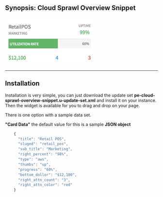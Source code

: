 ## Synopsis: Cloud Sprawl Overview Snippet

![alt text](../images/pe-cloud-sprawl-overview-snippet.png "Tabs Selector - No tab selection")

***

## Installation

Installation is very simple, you can just download the update set **pe-cloud-sprawl-overview-snippet.u-update-set.xml** and install it on your instance. Then the widget is available for you to drag and drop on your page.

There is one option with a sample data set.

**"Card Data"** the default value for this is a sample **JSON object**

```javascript
    {
      "title": "Retail POS",
      "sluged": "retail_pos",
      "sub_title": "Marketing",
      "right_percent": "98%",
      "type": "aws",
      "thumbs": "up",
      "progress": "60%",
      "bottom_dollor": "$12,100",
      "right_attn_count": "3",
      "right_attn_color": "red"
    }
```
